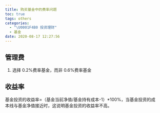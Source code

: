 ```yaml
---
title: 购买基金中的费率问题
toc: true
tags: others
categories:
  - "\U0001F4B0 投资理财"
  - 基金
date: 2020-08-17 12:27:56
---
```


## 管理费

1. 选择 0.2%费率基金，而非 0.6%费率基金

## 收益率

基金投资的收益率=（基金当前净值/基金持有成本-1）*100%，当基金投资的成本线与基金净值接近时，这说明基金投资的收益率不高。